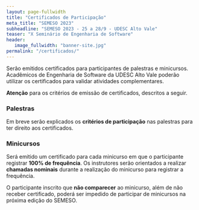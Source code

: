 ```yaml
---
layout: page-fullwidth
title: "Certificados de Participação"
meta_title: "SEMESO 2023"
subheadline: "SEMESO 2023 - 25 a 28/9 - UDESC Alto Vale"
teaser: "X Seminário de Engenharia de Software"
header:
   image_fullwidth: "banner-site.jpg"
permalink: "/certificados/"
---
```


Serão emitidos certificados para participantes de palestras e minicursos. Acadêmicos de Engenharia de Software da UDESC Alto Vale poderão utilizar os certificados para validar atividades complementares.

**Atenção** para os critérios de emissão de certificados, descritos a seguir.


### Palestras

Em breve serão explicados os **critérios de participação** nas palestras para ter direito aos certificados.


### Minicursos

Será emitido um certificado para cada minicurso em que o participante registrar **100% de frequência**.  Os instrutores serão orientados a realizar **chamadas nominais** durante a realização do minicurso para registrar a frequência.

O participante inscrito que **não comparecer** ao minicurso, além de não receber certificado, poderá ser impedido de participar de minicursos na próxima edição do SEMESO.



